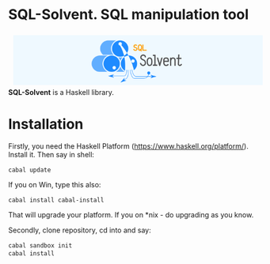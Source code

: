 # SQL-Solvent. SQL manipulation tool

<img src="https://github.com/nixorn/SQL-Solvent/blob/master/logo.png?raw=true" align="left" hspace="10" vspace="6">

**SQL-Solvent** is a Haskell library.

# Installation

Firstly, you need the Haskell Platform (https://www.haskell.org/platform/). Install it. Then say in shell:
 
```
cabal update
```
If you on Win, type this also:
```
cabal install cabal-install
```
That will upgrade your platform.
If you on *nix - do upgrading as you know.

Secondly, clone repository, cd into and say:
```
cabal sandbox init
cabal install
```